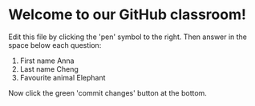 # Welcome to our GitHub classroom!

Edit this file by clicking the 'pen' symbol to the right.
Then answer in the space below each question:

1. First name
Anna
2. Last name
Cheng
3. Favourite animal
Elephant

Now click the green 'commit changes' button at the bottom.

